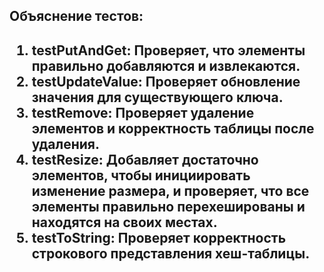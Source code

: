 <h2>Объяснение тестов:<h2/>

1. testPutAndGet:
   Проверяет, что элементы правильно добавляются и извлекаются.
2. testUpdateValue:
   Проверяет обновление значения для существующего ключа.
3. testRemove:
   Проверяет удаление элементов и корректность таблицы после удаления.
4. testResize:
   Добавляет достаточно элементов, чтобы инициировать изменение размера, и проверяет, что все элементы правильно
   перехешированы и находятся на своих местах.
5. testToString:
   Проверяет корректность строкового представления хеш-таблицы.